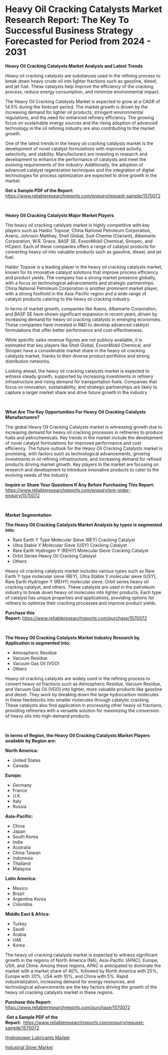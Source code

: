 <p><h1>Heavy Oil Cracking Catalysts Market Research Report: The Key To Successful Business Strategy Forecasted for Period from 2024 - 2031</h1></p><p><strong>Heavy Oil Cracking Catalysts Market Analysis and Latest Trends</strong></p>
<p><p>Heavy oil cracking catalysts are substances used in the refining process to break down heavy crude oil into lighter fractions such as gasoline, diesel, and jet fuel. These catalysts help improve the efficiency of the cracking process, reduce energy consumption, and minimize environmental impact.</p><p>The Heavy Oil Cracking Catalysts Market is expected to grow at a CAGR of 14.5% during the forecast period. The market growth is driven by the increasing demand for lighter oil products, stringent environmental regulations, and the need for enhanced refinery efficiency. The growing focus on sustainable energy sources and the rising adoption of advanced technology in the oil refining industry are also contributing to the market growth.</p><p>One of the latest trends in the heavy oil cracking catalysts market is the development of novel catalyst formulations with improved activity, selectivity, and stability. Manufacturers are investing in research and development to enhance the performance of catalysts and meet the evolving requirements of the industry. Additionally, the adoption of advanced catalyst regeneration techniques and the integration of digital technologies for process optimization are expected to drive growth in the market.</p></p>
<p><strong>Get a Sample PDF of the Report:&nbsp;</strong> <a href="https://www.reliableresearchreports.com/enquiry/request-sample/1570072">https://www.reliableresearchreports.com/enquiry/request-sample/1570072</a></p>
<p>&nbsp;</p>
<p><strong>Heavy Oil Cracking Catalysts Major Market Players</strong></p>
<p><p>The heavy oil cracking catalysts market is highly competitive with key players such as Haldor Topsoe, China National Petroleum Corporation, Axens, Johnson Matthey, Shell Global, Sud-Chemie (Clariant), Albemarle Corporation, W.R. Grace, BASF SE, ExxonMobil Chemical, Sinopec, and HCpect. Each of these companies offers a range of catalyst products for converting heavy oil into valuable products such as gasoline, diesel, and jet fuel.</p><p>Haldor Topsoe is a leading player in the heavy oil cracking catalysts market, known for its innovative catalyst solutions that improve process efficiency and product yields. The company has a strong market presence globally, with a focus on technological advancements and strategic partnerships. China National Petroleum Corporation is another prominent market player, with a strong foothold in the Asia-Pacific region and a wide range of catalyst products catering to the heavy oil cracking industry.</p><p>In terms of market growth, companies like Axens, Albemarle Corporation, and BASF SE have shown significant expansion in recent years, driven by increasing demand for heavy oil cracking catalysts in emerging economies. These companies have invested in R&D to develop advanced catalyst formulations that offer better performance and cost-effectiveness.</p><p>While specific sales revenue figures are not publicly available, it is estimated that key players like Shell Global, ExxonMobil Chemical, and Sinopec have a considerable market share in the heavy oil cracking catalysts market, thanks to their diverse product portfolios and strong distribution networks.</p><p>Looking ahead, the heavy oil cracking catalysts market is expected to witness steady growth, supported by increasing investments in refinery infrastructure and rising demand for transportation fuels. Companies that focus on innovation, sustainability, and strategic partnerships are likely to capture a larger market share and drive future growth in the industry.</p></p>
<p>&nbsp;</p>
<p><strong>What Are The Key Opportunities For Heavy Oil Cracking Catalysts Manufacturers?</strong></p>
<p><p>The global Heavy Oil Cracking Catalysts market is witnessing growth due to increasing demand for heavy oil cracking processes in refineries to produce fuels and petrochemicals. Key trends in the market include the development of novel catalyst formulations for improved performance and cost efficiency. The future outlook for the Heavy Oil Cracking Catalysts market is promising, with factors such as technological advancements, growing investments in oil refining infrastructure, and increasing demand for refined products driving market growth. Key players in the market are focusing on research and development to introduce innovative products to cater to the evolving needs of the industry.</p></p>
<p><strong>Inquire or Share Your Questions If Any Before Purchasing This Report:</strong> <a href="https://www.reliableresearchreports.com/enquiry/pre-order-enquiry/1570072">https://www.reliableresearchreports.com/enquiry/pre-order-enquiry/1570072</a></p>
<p>&nbsp;</p>
<p><strong>Market Segmentation</strong></p>
<p><strong>The Heavy Oil Cracking Catalysts Market Analysis by types is segmented into:</strong></p>
<p><ul><li>Rare Earth Y Type Molecular Sieve (REY) Cracking Catalyst</li><li>Ultra Stable Y Molecular Sieve (USY) Cracking Catalyst</li><li>Rare Earth Hydrogen Y (REHY) Molecular Sieve Cracking Catalyst</li><li>Orbit Series Heavy Oil Cracking Catalyst</li><li>Others</li></ul></p>
<p><p>Heavy oil cracking catalysts market includes various types such as Rare Earth Y type molecular sieve (REY), Ultra Stable Y molecular sieve (USY), Rare Earth Hydrogen Y (REHY) molecular sieve, Orbit series heavy oil cracking catalyst, and others. These catalysts are used in the petroleum industry to break down heavy oil molecules into lighter products. Each type of catalyst has unique properties and applications, providing options for refiners to optimize their cracking processes and improve product yields.</p></p>
<p><strong>Purchase this Report:&nbsp;</strong><a href="https://www.reliableresearchreports.com/purchase/1570072">https://www.reliableresearchreports.com/purchase/1570072</a></p>
<p>&nbsp;</p>
<p><strong>The Heavy Oil Cracking Catalysts Market Industry Research by Application is segmented into:</strong></p>
<p><ul><li>Atmospheric Residue</li><li>Vacuum Residue</li><li>Vacuum Gas Oil (VGO)</li><li>Others</li></ul></p>
<p><p>Heavy oil cracking catalysts are widely used in the refining process to convert heavy oil fractions such as Atmospheric Residue, Vacuum Residue, and Vacuum Gas Oil (VGO) into lighter, more valuable products like gasoline and diesel. They work by breaking down the large hydrocarbon molecules in these feedstocks into smaller molecules through catalytic cracking. These catalysts also find application in processing other heavy oil fractions, providing refineries with a versatile solution for maximizing the conversion of heavy oils into high-demand products.</p></p>
<p>&nbsp;</p>
<p><strong>In terms of Region, the Heavy Oil Cracking Catalysts Market Players available by Region are:</strong></p>
<p>
    <p> <strong> North America: </strong>
        <ul>
            <li>United States</li>
            <li>Canada</li>
        </ul>
        </p> 
    <p> <strong> Europe: </strong>
        <ul>
            <li>Germany</li>
            <li>France</li>
            <li>U.K.</li>
            <li>Italy</li>
            <li>Russia</li>
        </ul>
        </p> 
    <p> <strong> Asia-Pacific: </strong>
        <ul>
            <li>China</li>
            <li>Japan</li>
            <li>South Korea</li>
            <li>India</li>
            <li>Australia</li>
            <li>China Taiwan</li>
            <li>Indonesia</li>
            <li>Thailand</li>
            <li>Malaysia</li>
        </ul>
        </p> 
    <p> <strong> Latin America: </strong>
        <ul>
            <li>Mexico</li>
            <li>Brazil</li>
            <li>Argentina Korea</li>
            <li>Colombia</li>
        </ul>
        </p> 
    <p> <strong> Middle East & Africa: </strong>
        <ul>
            <li>Turkey</li>
            <li>Saudi</li>
            <li>Arabia</li>
            <li>UAE</li>
            <li>Korea</li>
        </ul>
    </p>
    </p>
<p><p>The heavy oil cracking catalysts market is expected to witness significant growth in the regions of North America (NA), Asia-Pacific (APAC), Europe, USA, and China. Among these regions, APAC is anticipated to dominate the market with a market share of 40%, followed by North America with 25%, Europe with 20%, USA with 10%, and China with 5%. Rapid industrialization, increasing demand for energy resources, and technological advancements are the key factors driving the growth of the heavy oil cracking catalysts market in these regions.</p></p>
<p><strong>Purchase this Report: </strong><a href="https://www.reliableresearchreports.com/purchase/1570072">https://www.reliableresearchreports.com/purchase/1570072</a></p>
<p>&nbsp;<strong>Get a Sample PDF of the Report:&nbsp;&nbsp;</strong><a href="https://www.reliableresearchreports.com/enquiry/request-sample/1570072">https://www.reliableresearchreports.com/enquiry/request-sample/1570072</a></p>
<p><strong></strong></p>
<p><p><a href="https://github.com/moyahfrancoestellec51j635wcx/Market-Research-Report-List-1/blob/main/hydropower-lubricants-market.md">Hydropower Lubricants Market</a></p><p><a href="https://github.com/suaretopek9/Market-Research-Report-List-1/blob/main/industrial-silver-market.md">Industrial Silver Market</a></p></p>